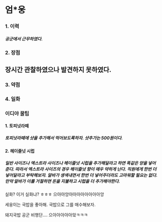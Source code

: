 # 엄*웅  

### 1. 이력
##### 공군에서 근무하였다.

### 2. 장점 
## 장시간 관찰하였으나 발견하지 못하였다.

### 3. 약점 


### 4. 일화
#####





### 이디야 꿀팁 
#### 1. 토피넛라떼
##### 토피넛라떼에 샷을 추가해서 먹어보도록하자. 샷추가는 500원이다.

#### 2. 헤이즐넛 시럽
##### 일반 사이즈나 엑스트라 사이즈나 헤이즐넛 시럽을 추가해달라고 하면 똑같은 양을 넣어준다. 따라서 엑스트라 사이즈의 경우 헤이즐넛 향이 매우 약하게 난다. 직원에게 한번 더 넣어달라고 부탁해보자. 알바가 생색내면서 한번 더 넣어주더라도 고마워할 필요는 없다. 만약 알바가 이를 거절하면 돈을 지불하고 시럽을 더 추가해야한다.


실화?
이거 실화냐?
ㅎㅎㅎ
으아아앙아아아아아아아아앙

세웅이는 국밥을 좋아해. 국밥으로 그를 매수해보자.


돼지국밥 
공군 비행단....
으아아아아아앜ㅋㅋㅋ